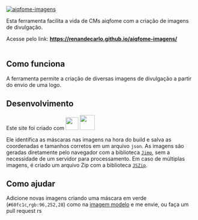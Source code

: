 [![aiqfome-imagens](https://user-images.githubusercontent.com/6974980/139386712-d5c596ab-5b26-45f4-a538-ae13a63e3984.png)](https://renandecarlo.github.io/aiqfome-imagens/ "aiqfome-imagens")

Esta ferramenta facilita a vida de CMs aiqfome com a criação de imagens de divulgação.

Acesse pelo link: **https://renandecarlo.github.io/aiqfome-imagens/**
<br /><br />

## Como funciona
A ferramenta permite a criação de diversas imagens de divulgação a partir do envio de uma logo.

## Desenvolvimento
Este site foi criado com [<img src="https://cdn.worldvectorlogo.com/logos/vue-js-1.svg" height="34">](https://github.com/vuejs/vue "Vue.js") [<img src="https://cdn.worldvectorlogo.com/logos/vuetify.svg" height="40">](https://github.com/vuetifyjs/vuetify "Vuetify")

Ele identifica as máscaras nas imagens na hora do build e salva as coordenadas e tamanhos corretos em um arquivo `json`.
As imagens são geradas diretamente pelo navegador com a biblioteca [`Jimp`](https://github.com/oliver-moran/jimp "Jimp"), sem a necessidade de um servidor para processamento.
Em caso de múltiplas imagens, é criado um arquivo Zip com a biblioteca [`JSZip`](https://github.com/Stuk/jszip "JSZip").

## Como ajudar
Adicione novas imagens criando uma máscara em verde (`#60fc1c`,`rgb:96,252,28`) como na [imagem modelo](https://raw.githubusercontent.com/renandecarlo/aiqfome-imagens/main/src/assets/resources/masks/modelo_feed_com_logo.png "imagem modelo") e me envie, ou faça um pull request rs
